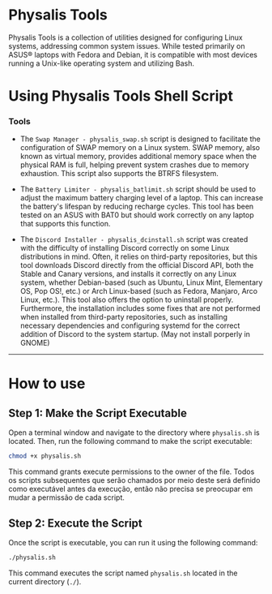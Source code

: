 # Physalis Tools
Physalis Tools is a collection of utilities designed for configuring Linux systems, addressing common system issues. While tested primarily on ASUS® laptops with Fedora and Debian, it is compatible with most devices running a Unix-like operating system and utilizing Bash.

# Using Physalis Tools Shell Script
### Tools

- The `Swap Manager - physalis_swap.sh` script is designed to facilitate the configuration of SWAP memory on a Linux system. SWAP memory, also known as virtual memory, provides additional memory space when the physical RAM is full, helping prevent system crashes due to memory exhaustion. This script also supports the BTRFS filesystem.

- The `Battery Limiter - physalis_batlimit.sh` script should be used to adjust the maximum battery charging level of a laptop. This can increase the battery's lifespan by reducing recharge cycles. This tool has been tested on an ASUS with BAT0 but should work correctly on any laptop that supports this function.

- The `Discord Installer - physalis_dcinstall.sh` script was created with the difficulty of installing Discord correctly on some Linux distributions in mind. Often, it relies on third-party repositories, but this tool downloads Discord directly from the official Discord API, both the Stable and Canary versions, and installs it correctly on any Linux system, whether Debian-based (such as Ubuntu, Linux Mint, Elementary OS, Pop OS!, etc.) or Arch Linux-based (such as Fedora, Manjaro, Arco Linux, etc.). This tool also offers the option to uninstall properly. Furthermore, the installation includes some fixes that are not performed when installed from third-party repositories, such as installing necessary dependencies and configuring systemd for the correct addition of Discord to the system startup. (May not install porperly in GNOME)
---

# How to use

## Step 1: Make the Script Executable

Open a terminal window and navigate to the directory where `physalis.sh` is located. Then, run the following command to make the script executable:

```bash
chmod +x physalis.sh
```
This command grants execute permissions to the owner of the file.
Todos os scripts subsequentes que serão chamados por meio deste será definido como executável antes da execução, então não precisa se preocupar em mudar a permissão de cada script.

## Step 2: Execute the Script

Once the script is executable, you can run it using the following command:

```bash
./physalis.sh
```
This command executes the script named `physalis.sh` located in the current directory (`./`).

